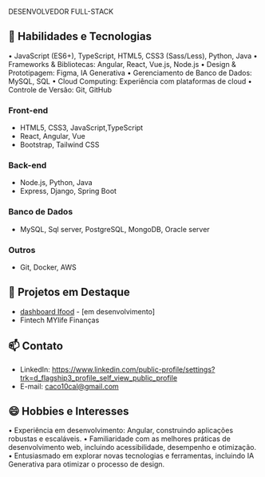 DESENVOLVEDOR FULL-STACK


## 🚀 Habilidades e Tecnologias

• JavaScript (ES6+), TypeScript, HTML5, CSS3 (Sass/Less), Python, Java
• Frameworks & Bibliotecas: Angular, React, Vue.js, Node.js
• Design & Prototipagem: Figma, IA Generativa
• Gerenciamento de Banco de Dados: MySQL, SQL
• Cloud Computing: Experiência com plataformas de cloud
• Controle de Versão: Git, GitHub


### Front-end

* HTML5, CSS3, JavaScript,TypeScript
* React, Angular, Vue
* Bootstrap, Tailwind CSS

### Back-end

* Node.js, Python, Java
* Express, Django, Spring Boot

### Banco de Dados
* MySQL, Sql server, PostgreSQL, MongoDB, Oracle server

### Outros

* Git, Docker, AWS

## 💼 Projetos em Destaque

* [dashboard Ifood](www...) - [em desenvolvimento]
* Fintech MYlife Finanças

## 📫 Contato

* LinkedIn: https://www.linkedin.com/public-profile/settings?trk=d_flagship3_profile_self_view_public_profile
* E-mail: caco10cal@gmail.com

## 😄 Hobbies e Interesses

• Experiência em desenvolvimento: Angular, construindo aplicações robustas e escaláveis.
• Familiaridade com as melhores práticas de desenvolvimento web, incluindo acessibilidade, desempenho e otimização.
• Entusiasmado em explorar novas tecnologias e ferramentas, incluindo IA Generativa para otimizar o processo de design.


